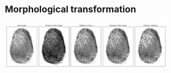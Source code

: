 # Morphological transformation

![Morphological transformation](../../imgOut/morphological-transformations.png)
